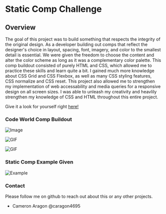 # Static Comp Challenge

## Overview
The goal of this project was to build something that respects the integrity of the original design. As a developer building out comps that reflect the designer's choice in layout, spacing, font, imagery, and color to the smallest detail is essential. We were given the freedom to choose the content and alter the color scheme as long as it was a complementary color palette. This comp buildout consisted of purely HTML and CSS, which allowed me to practice these skills and learn quite a bit. I gained much more knowledge about CSS Grid and CSS Flexbox, as well as many CSS styling features, CSS normalize and CSS reset. This project also allowed me to strengthen my implementation of web accessability and media queries for a responsive design on all screen sizes. I was able to unleash my creativity and heavlily strengthen my knowledge of CSS and HTML throughout this entire project.

Give it a look for yourself right [here!](https://caragon4695.github.io/cma-comp-challenge-1/)

### Code World Comp Buildout
![Image](https://i.gyazo.com/3d137300f3f97f0ddac2be72aa746a17.jpg)

![GIF](https://media.giphy.com/media/bp8KyzEdpKD3XKsuUY/giphy.gif)

![GIF](https://media.giphy.com/media/F6n3PhwqChWloTxiPO/giphy.gif)

### Static Comp Example Given
![Example](https://frontend.turing.io/assets/images/static-comp-challenge-2.jpg)

### Contact
Please follow me on github to reach out about this or any other projects.
- Cameron Aragon @caragon4695
